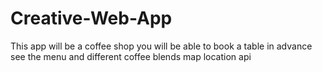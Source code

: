 # Creative-Web-App

This app will be a coffee shop 
you will be able to book a table in advance
see the menu and different coffee blends
map location api